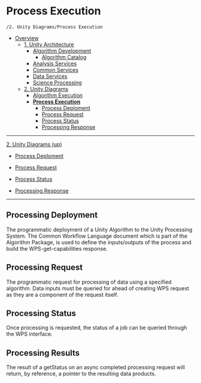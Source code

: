 # Process Execution

`/2. Unity Diagrams/Process Execution`

* [Overview](../../README.md)
  * [1. Unity Architecture](../../1.%20Unity%20Architecture/README.md)
    * [Algorithm Development](../../1.%20Unity%20Architecture/Algorithm%20Development/README.md)
      * [Algorithm Catalog](../../1.%20Unity%20Architecture/Algorithm%20Development/Algorithm%20Catalog/README.md)
    * [Analysis Services](../../1.%20Unity%20Architecture/Analysis%20Services/README.md)
    * [Common Services](../../1.%20Unity%20Architecture/Common%20Services/README.md)
    * [Data Services](../../1.%20Unity%20Architecture/Data%20Services/README.md)
    * [Science Processing](../../1.%20Unity%20Architecture/Science%20Processing/README.md)
  * [2. Unity Diagrams](../../2.%20Unity%20Diagrams/README.md)
    * [Algorithm Execution](../../2.%20Unity%20Diagrams/Algorithm%20Execution/README.md)
    * [**Process Execution**](../../2.%20Unity%20Diagrams/Process%20Execution/README.md)
      * [Process Deploment](../../2.%20Unity%20Diagrams/Process%20Execution/Process%20Deploment/README.md)
      * [Process Request](../../2.%20Unity%20Diagrams/Process%20Execution/Process%20Request/README.md)
      * [Process Status](../../2.%20Unity%20Diagrams/Process%20Execution/Process%20Status/README.md)
      * [Processing Response](../../2.%20Unity%20Diagrams/Process%20Execution/Processing%20Response/README.md)

---

[2. Unity Diagrams (up)](../../2.%20Unity%20Diagrams/README.md)

- [Process Deploment](../../2.%20Unity%20Diagrams/Process%20Execution/Process%20Deploment/README.md)

- [Process Request](../../2.%20Unity%20Diagrams/Process%20Execution/Process%20Request/README.md)

- [Process Status](../../2.%20Unity%20Diagrams/Process%20Execution/Process%20Status/README.md)

- [Processing Response](../../2.%20Unity%20Diagrams/Process%20Execution/Processing%20Response/README.md)

---

## Processing Deployment

The programmatic deployment of a Unity Algorithm to the Unity Processing System. The Common Workflow Language document which is part of the Algorithm Package, is used to define the inputs/outputs of the process and build the WPS-get-capabilities response.

## Processing Request

The programmatic request for processing of data using a specified algorithm. Data inputs must be queried for ahead of creating WPS request as they are a component of the request itself.

## Processing Status

Once processing is requested, the status of a job can be queried through the WPS interface.

## Processing Results

The result of a getStatus on an async completed processing request will return, by reference, a pointer to the resulting data products.
